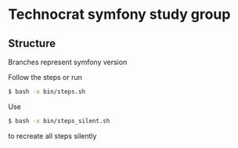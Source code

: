 # Technocrat symfony study group

## Structure
Branches represent symfony version

Follow the steps or run 
```sh
$ bash -x bin/steps.sh
```

Use 
```sh
$ bash -x bin/steps_silent.sh
```
to recreate all steps silently